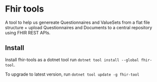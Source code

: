 # Fhir tools 
A tool to help us genereate Questionnaires and ValueSets from a flat file structure + upload Questionnaires and Documents to a central repository using FHIR REST APIs.

## Install

Install fhir-tools as a dotnet tool run `dotnet tool install --global fhir-tool`. 

To upgrade to latest version, run `dotnet tool update -g fhir-tool`
